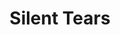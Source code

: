 ---
layout: page
title: Silent Tears
description:
img: assets/img/silent.jpg
importance: 2
category: work
redirect: https://open.spotify.com/album/7rfgBcU1tJAWrhfOa67A7z?si=qIdi8YlpS1W8DbQ13MPWaw
---